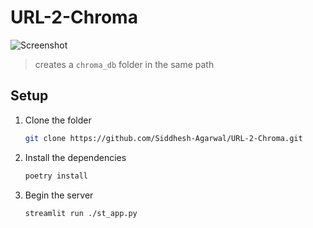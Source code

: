 # URL-2-Chroma

![Screenshot](https://github.com/Siddhesh-Agarwal/URL-2-Chroma/assets/68057995/9d142064-cfb1-4ab5-8ace-65767328e41d)

> creates a `chroma_db` folder in the same path

## Setup

1. Clone the folder

   ```sh
   git clone https://github.com/Siddhesh-Agarwal/URL-2-Chroma.git
   ```

2. Install the dependencies

   ```sh
   poetry install
   ```

3. Begin the server

   ```sh
   streamlit run ./st_app.py
   ```
